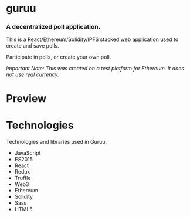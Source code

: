 # guruu
### A decentralized poll application. 
This is a React/Ethereum/Solidity/IPFS stacked web application used to create and save polls.

Participate in polls, or create your own poll. 

*Important Note: This was created on a test platform for Ethereum. It does not use real currency.*
# Preview

# Technologies
Technologies and libraries used in Guruu:

+ JavaScript
+ ES2015
+ React
+ Redux
+ Truffle
+ Web3
+ Ethereum
+ Solidity
+ Sass
+ HTML5
